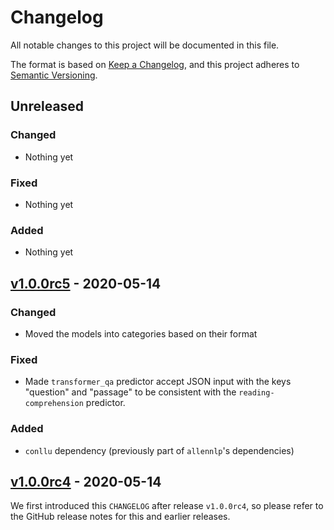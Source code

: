 # Changelog

All notable changes to this project will be documented in this file.

The format is based on [Keep a Changelog](https://keepachangelog.com/en/1.0.0/),
and this project adheres to [Semantic Versioning](https://semver.org/spec/v2.0.0.html).

## Unreleased

### Changed

- Nothing yet

### Fixed

- Nothing yet

### Added

- Nothing yet

## [v1.0.0rc5](https://github.com/allenai/allennlp-models/releases/tag/v1.0.0rc5) - 2020-05-14

### Changed

- Moved the models into categories based on their format

### Fixed

- Made `transformer_qa` predictor accept JSON input with the keys "question" and "passage" to be consistent with the `reading-comprehension` predictor.

### Added

- `conllu` dependency (previously part of `allennlp`'s dependencies)

## [v1.0.0rc4](https://github.com/allenai/allennlp-models/releases/tag/v1.0.0rc4) - 2020-05-14

We first introduced this `CHANGELOG` after release `v1.0.0rc4`, so please refer to the GitHub release
notes for this and earlier releases.
